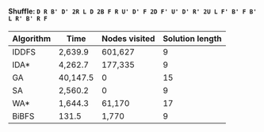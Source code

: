 #### Shuffle: `D R B' D' 2R L D 2B F R U' D' F 2D F' U' D' R' 2U L F' B' F B' L R' B' R F`
| Algorithm | Time | Nodes visited | Solution length |
| ----- | ----- | ----- | ----- |
| IDDFS | 2,639.9 | 601,627 | 9 |
| IDA* | 4,262.7 | 177,335 | 9 |
| GA | 40,147.5 | 0 | 15 |
| SA | 2,560.2 | 0 | 9 |
| WA* | 1,644.3 | 61,170 | 17 |
| BiBFS | 131.5 | 1,770 | 9 |